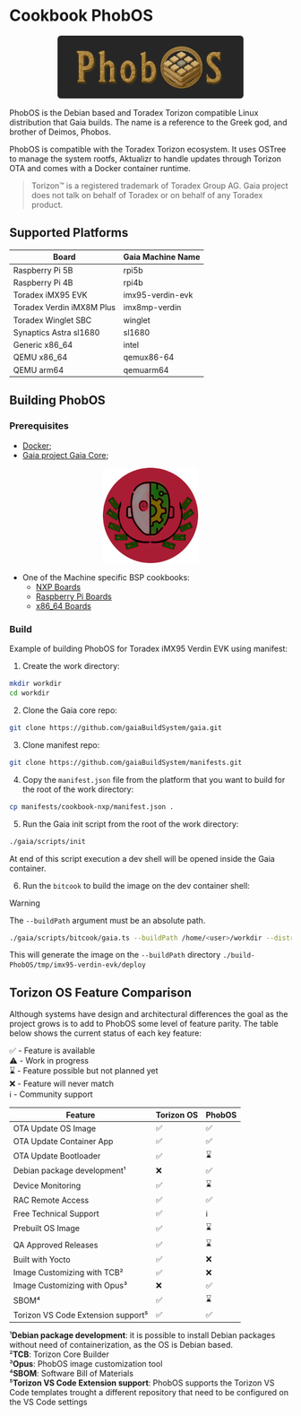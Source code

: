 # Cookbook PhobOS

<p align="center">
    <img
        src="https://github.com/gaiaBuildSystem/.github/raw/main/profile/PhobOS2.png"
        height="112"
    />
</p>

PhobOS is the Debian based and Toradex Torizon compatible Linux distribution that Gaia builds. The name is a reference to the Greek god, and brother of Deimos, Phobos.

PhobOS is compatible with the Toradex Torizon ecosystem. It uses OSTree to manage the system rootfs, Aktualizr to handle updates through Torizon OTA and comes with a Docker container runtime.

> Torizon™ is a registered trademark of Toradex Group AG. Gaia project does not talk on behalf of Toradex or on behalf of any Toradex product.

## Supported Platforms

| Board                       | Gaia Machine Name   |
|-----------------------------|---------------------|
| Raspberry Pi 5B             | rpi5b               |
| Raspberry Pi 4B             | rpi4b               |
| Toradex iMX95 EVK           | imx95-verdin-evk    |
| Toradex Verdin iMX8M Plus   | imx8mp-verdin       |
| Toradex Winglet SBC         | winglet             |
| Synaptics Astra sl1680      | sl1680              |
| Generic x86_64              | intel               |
| QEMU x86_64                 | qemux86-64          |
| QEMU arm64                  | qemuarm64           |


## Building PhobOS

### Prerequisites

- [Docker](https://docs.docker.com/get-docker/);
- [Gaia project Gaia Core](https://github.com/gaiaBuildSystem/gaia);

<p align="center">
    <img
        src="https://github.com/gaiaBuildSystem/.github/raw/main/profile/GaiaBuildSystemLogoDebCircle.png"
        alt="This is a Gaia Project based cookbook"
        width="170"
    />
</p>

- One of the Machine specific BSP cookbooks:
    - [NXP Boards](https://github.com/gaiaBuildSystem/cookbook-nxp)
    - [Raspberry Pi Boards](https://github.com/gaiaBuildSystem/cookbook-rpi)
    - [x86_64 Boards](https://github.com/gaiaBuildSystem/cookbook-intel)

### Build

Example of building PhobOS for Toradex iMX95 Verdin EVK using manifest:

1. Create the work directory:

```bash
mkdir workdir
cd workdir
```

2. Clone the Gaia core repo:

```bash
git clone https://github.com/gaiaBuildSystem/gaia.git
```

3. Clone manifest repo:

```bash
git clone https://github.com/gaiaBuildSystem/manifests.git
```

4. Copy the `manifest.json` file from the platform that you want to build for the root of the work directory:

```bash
cp manifests/cookbook-nxp/manifest.json .
```

5. Run the Gaia init script from the root of the work directory:

```bash
./gaia/scripts/init
```

At end of this script execution a dev shell will be opened inside the Gaia container.

6. Run the `bitcook` to build the image on the dev container shell:

> [!WARNING]
The `--buildPath` argument must be an absolute path.

```bash
./gaia/scripts/bitcook/gaia.ts --buildPath /home/<user>/workdir --distro ./cookbook-phobos/distro-phobos-imx95-verdin-evk.json --installHostDeps
```

This will generate the image on the `--buildPath` directory `./build-PhobOS/tmp/imx95-verdin-evk/deploy`

## Torizon OS Feature Comparison

Although systems have design and architectural differences the goal as the project grows is to add to PhobOS some level of feature parity. The table below shows the current status of each key feature:

✅ - Feature is available <br>
⚠️ - Work in progress <br>
⌛ - Feature possible but not planned yet <br>
❌ - Feature will never match <br>
ℹ️ - Community support

| Feature                           | Torizon OS | PhobOS |
| --------------------------------- | ---------- | ----------------------- |
| OTA Update OS Image               | ✅          | ✅                       |
| OTA Update Container App          | ✅          | ✅                       |
| OTA Update Bootloader             | ✅          | ⌛                       |
| Debian package development¹       | ❌          | ✅                       |
| Device Monitoring                 | ✅          | ⌛                       |
| RAC Remote Access                 | ✅          | ✅                        |
| Free Technical Support            | ✅          | ℹ️                      |
| Prebuilt OS Image                 | ✅          | ⌛                       |
| QA Approved Releases              | ✅          | ⌛                       |
| Built with Yocto                  | ✅          | ❌                       |
| Image Customizing with TCB²     | ✅          | ❌                       |
| Image Customizing with Opus³      | ❌         | ✅                       |
| SBOM⁴                          | ✅          | ⌛                       |
| Torizon VS Code Extension support⁵ | ✅          | ✅                       |



¹**Debian package development**: it is possible to install Debian packages without need of containerization, as the OS is Debian based. <br>
²**TCB**: Torizon Core Builder <br>
³**Opus**: PhobOS image customization tool <br>
⁴**SBOM**: Software Bill of Materials <br>
⁵**Torizon VS Code Extension support**: PhobOS supports the Torizon VS Code templates trought a different repository that need to be configured on the VS Code settings <br>
